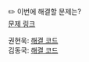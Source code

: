 ✏️ 이번에 해결할 문제는? <br>
[문제 링크](https://leetcode.com/problems/valid-parentheses/description/)

권현욱: [해결 코드]() <br>
김동국: [해결 코드]() <br>
